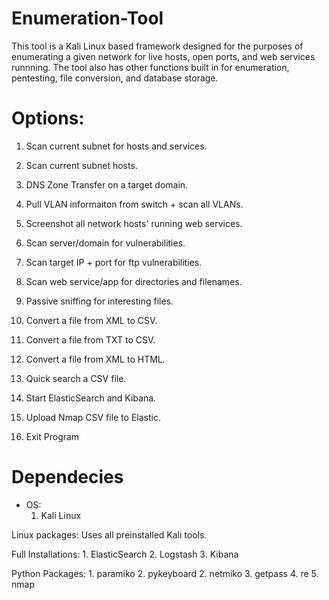 # Enumeration-Tool

This tool is a Kali Linux based framework designed for the purposes of enumerating a given network for live hosts, open ports, and web services runnning. The tool also has other functions built in for enumeration, pentesting, file conversion, and database storage.

# Options:

  1) Scan current subnet for hosts and services.

  2) Scan current subnet hosts.

  3) DNS Zone Transfer on a target domain.

  4) Pull VLAN informaiton from switch + scan all VLANs.

  5) Screenshot all network hosts' running web services.
  
  6) Scan server/domain for vulnerabilities.

  7) Scan target IP + port for ftp vulnerabilities.

  8) Scan web service/app for directories and filenames.

  9) Passive sniffing for interesting files.

  10) Convert a file from XML to CSV.

  11) Convert a file from TXT to CSV.

  12) Convert a file from XML to HTML.

  13) Quick search a CSV file.

  14) Start ElasticSearch and Kibana.

  15) Upload Nmap CSV file to Elastic.

  0) Exit Program
  
  # Dependecies
- OS:
    1. Kali Linux
    
Linux packages:
    Uses all preinstalled Kali tools.
  
Full Installations: 
    1. ElasticSearch 
    2. Logstash
    3. Kibana

Python Packages:
    1. paramiko
    2. pykeyboard
    2. netmiko
    3. getpass
    4. re
    5. nmap
      
